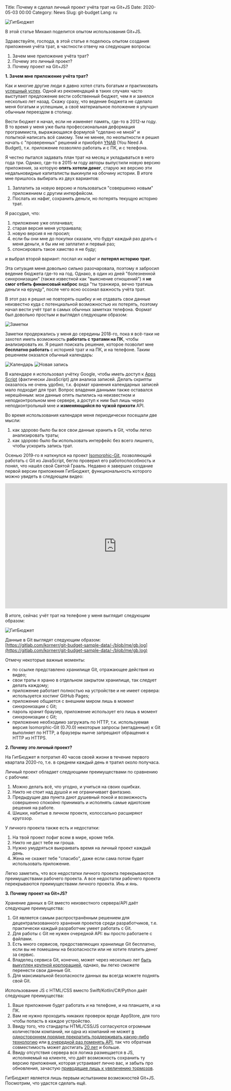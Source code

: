 Title: Почему я сделал личный проект учёта трат на Git+JS
Date: 2020-05-03 00:00
Category: News
Slug: git-budget
Lang: ru

![ГитБюджет][снимок]

В этой статье Михаил поделится опытом использования Git+JS.

Здравствуйте, господа, в этой статье я поделюсь опытом создания приложения учёта трат, в частности отвечу на следующие вопросы:

1. Зачем мне приложение учёта трат?
1. Почему это личный проект?
1. Почему проект на Git+JS?

**1. Зачем мне приложение учёта трат?**

Как и многие другие люди я давно хотел стать богатым и практиковать [успешный успех][успех]. Одной из рекомендаций в таких случаях часто выступает предложение вести собственный бюджет, чем я и занялся несколько лет назад. Скажу сразу, что ведение бюджета не сделало меня богатым и успешным, а своё материальное положение я улучшил обычным переездом в столицу.

Вести бюджет я начал, если не изменяет память, где-то в 2012-м году. В то время у меня уже была профессиональная деформация программиста, выражающаяся формулой "сделано не мной" и попыткой написать всё самому. Тем не менее, по неопытности я решил начать с "проверенных" решений и приобрёл [YNAB][ynab] (You Need A Budget), т.к. приложение позволяло работать и с ПК, и с телефона.

Я честно пытался задавать план трат на месяц и укладываться в него года три. Однако, где-то в 2015-м году авторы выпустили новую версию приложения, за которую **опять хотели денег**, старую же версию эти недальновидные капиталисты выкинули на обочину истории. В итоге мне пришлось выбирать из двух вариантов:

1. Заплатить за новую версию и пользоваться "совершенно новым" приложением с другим интерфейсом.
1. Послать их нафиг, сохранить деньги, но потерять текущую историю трат.

Я рассудил, что:

1. приложение уже оплачивал;
1. старая версия меня устраивала;
1. новую версия я не просил;
1. если бы они мне до покупки сказали, что будут каждый раз драть с меня деньги, я бы им не заплатил и первый раз;
1. спонсировать такое хамство я не буду;

и выбрал второй вариант: послал их нафиг и **потерял историю трат**.

Эта ситуация меня довольно сильно разочаровала, поэтому я забросил ведение бюджета где-то на год. Однако, в один из дней "болезненной синхронизации" (также известной как "выяснение отношений") я **не смог отбить финансовый наброс** вида "ты транжира, вечно тратишь деньги на ерунду", после чего ясно осознал важность учёта трат.

В этот раз я решил не повторять ошибку и не отдавать свои данные неизвестно куда с потенциальной возможностью их потерять, поэтому начал вести учёт трат в самых обычных заметках телефона. Формат был довольно простым и выглядел следующим образом:

<img alt="Заметки" src="../../images/2020-05-06_гит-бюджет_заметки.jpg" class="mobile">

Заметки продержались у меня до середины 2018-го, пока я всё-таки не захотел иметь возможность **работать с тратами на ПК**, чтобы анализировать их. Я решил поискать решение, которое позволит мне **бесплатно работать** с историей трат и на ПК, и на телефоне. Таким решением оказался обычный календарь:

<img alt="Календарь" src="../../images/2020-05-06_гит-бюджет_календарь-день.jpg" class="mobile">

<img alt="Новая запись" src="../../images/2020-05-06_гит-бюджет_календарь-запись.jpg" class="mobile">

В календаре я использовал учётку Google, чтобы иметь доступ к [Apps Script][apps-script] (фактически JavaScript) для анализа записей. Делать скрипты оказалось не очень удобно, т.к. формат хранения календарных записей мало подходит для трат. Вопрос владения данными также оставался нерешённым: мои данные опять пылились на неизвестном и неподконтрольном мне сервере, а доступ к ним был лишь через неподконтрольный мне и **изменяющийся по чужой прихоти** API.

Во время использования календаря меня периодически посещали две мысли:

1. как здорово было бы все свои данные хранить в Git, чтобы легко анализировать траты;
1. как здорово было бы использовать интерфейс без всего лишнего, чтобы ускорить запись трат.

Осенью 2019-го я наткнулся на проект [Isomorphic-Git][isomorphic-git], позволяющий работать с Git из JavaScript, бегло проверил его работоспособность и понял, что нашёл свой Святой Грааль. Недавно я завершил создание первой версии приложения ГитБюджет, функциональность которого можно увидеть в следующем видео: 

<iframe width="720" height="405" src="https://www.youtube.com/embed/ii_cLXAy3S0" frameborder="0" allow="accelerometer; autoplay; encrypted-media; gyroscope; picture-in-picture" allowfullscreen></iframe>

В итоге, сейчас учёт трат на телефоне у меня выглядит следующим образом:

<img alt="ГитБюджет" src="../../images/2020-05-06_гит-бюджет.jpg" class="mobile">

Данные в Git выглядят cледующим образом: [https://gitlab.com/kornerr/git-budget-sample-data/-/blob/me/gb.log](https://gitlab.com/kornerr/git-budget-sample-data/-/blob/me/gb.log)

Отмечу некоторые важные моменты:

* по ссылке представлено хранилище Git, отражающее действия из видео;
* свои траты я храню в отдельном закрытом хранилище, так следует делать каждому;
* приложение работает полностью на устройстве и не имеет сервера: используется хостинг GitHub Pages;
* приложение общается с внешним миром лишь в момент синхронизации с Git;
* пароль хранит браузер, приложение использует его лишь в момент синхронизации с Git;
* приложение необходимо загружать по HTTP, т.к. используемая  версия Isomorphic-Git (0.70.0) некоторые запросы (метаданные) к Git выполняет по HTTP, а браузеры нынче запрещают обращения к HTTP из HTTPS.

**2. Почему это личный проект?**

На ГитБюджет я потратил 40 часов своей жизни в течение первого квартала 2020-го, т.е. в среднем каждый день я тратил около получаса.

Личный проект обладает следующими преимуществами по сравнению с рабочим:

1. Можно делать всё, что угодно, и учиться на своих ошибках.
1. Никто не стоит над душой и не ограничивает фантазию.
1. Предыдущие два пункта дают душевный покой и возможность совершенно спокойно принимать и исполнять самые идиотские решения на работе.
1. Шишки, набитые в личном проекте, колоссально расширяют кругозор.

У личного проекта также есть и недостатки:

1. На твой проект пофиг всем в мире, кроме тебя.
1. Никто не даст тебе ни гроша.
1. Нужно умудряться выкраивать время на личный проект каждый день.
1. Жена не скажет тебе "спасибо", даже если сама потом будет использовать приложение.

Легко заметить, что все недостатки личного проекта перекрываются преимуществами рабочего проекта. А все недостатки рабочего проекта перекрываются преимуществами личного проекта. Инь и янь.

**3. Почему проект на Git+JS?**

Хранение данных в Git вместо неизвестного сервера/API даёт следующие преимущества:

1. Git является самым распространённым решением для децентрализованного хранения проектов среди разработчиков, т.е. практически каждый разработчик умеет работать с Git.
1. Для работы с Git не нужен очередной API: вы просто работаете с файлами.
1. Есть много сервисов, предоставляющих хранилище Git бесплатно, если вы не помешаны на безопасности или не хотите платить денег за сервис.
1. Владелец сервиса Git, конечно, может через несколько лет [быть выкуплен крупной корпорацией][поглощение], однако, вы легко сможете перенести свои данные Git.
1. Для максимальной безопасности данных вы всегда можете поднять свой Git.

Использование JS с HTML/CSS вместо Swift/Kotlin/C#/Python даёт следующие преимущества:

1. Ваше приложение будет работать и на телефоне, и на планшете, и на ПК.
1. Вам не нужно проходить никаких проверок вроде AppStore, для того чтобы попасть в каждое устройство.
1. Ввиду того, что стандарты HTML/CSS/JS согласуются огромным количеством компаний, ни одна из компаний не может [в одностороннем порядке прекратить поддерживать какую-либо технологию][opengl] или [в очередной раз поменять API][swift], так что обратная совместимость может достигать [20 лет][долговечные-приложения] и больше.
1. Ввиду отсутствия сервера вся логика размещается в JS, исполняемый на клиенте, что даёт возможность сохранить ту версию приложения, которая устраивает лично вас, и забыть про обновления, зачастую [приводящие лишь к увеличению тормозов][обновления].

ГитБюджет является лишь первым испытанием возможностей Git+JS. Посмотрим, что удастся сделать ещё.

[снимок]: ../../images/2020-05-06_гит-бюджет_снимок.png
[успех]: https://успешный-успех.рф
[ynab]: https://www.youneedabudget.com
[apps-script]: https://developers.google.com/apps-script?hl=ru
[isomorphic-git]: https://isomorphic-git.org/
[поглощение]: https://habr.com/ru/post/413215/
[opengl]: https://habr.com/ru/post/413335/
[swift]: https://arm1.ru/blog/pro-perehod-na-swift-3-i-swift-2-4
[долговечные-приложения]: on-the-way-to-durable-applications.html
[обновления]: https://pikabu.ru/story/android_skoree_vsego_stanet_platnyim_6052457?cid=118211967
